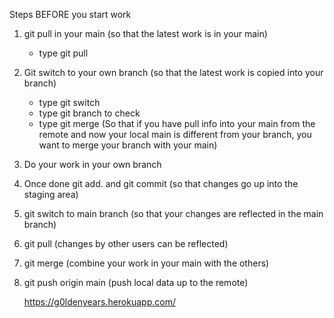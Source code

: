 Steps BEFORE you start work

1. git pull in your main (so that the latest work is in your main)

   - type git pull

2. Git switch to your own branch (so that the latest work is copied into your branch)

   - type git switch <branchname>
   - type git branch to check
   - type git merge <mainbranchname> (So that if you have pull info into your main from the remote and now your local main is different from your branch, you want to merge your branch with your main)

3. Do your work in your own branch

4. Once done git add. and git commit (so that changes go up into the staging area)

5. git switch to main branch (so that your changes are reflected in the main branch)

6. git pull (changes by other users can be reflected)

7. git merge <branchname> (combine your work in your main with the others)

8. git push origin main (push local data up to the remote)

   https://g0ldenyears.herokuapp.com/
